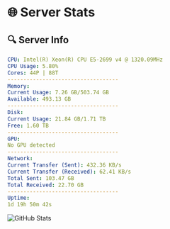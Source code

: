 # 🌐 Server Stats
## 🔍 Server Info
```yaml
CPU: Intel(R) Xeon(R) CPU E5-2699 v4 @ 1320.09MHz
CPU Usage: 5.80%
Cores: 44P | 88T
-----------------------------------
Memory:
Current Usage: 7.26 GB/503.74 GB
Available: 493.13 GB
-----------------------------------
Disk:
Current Usage: 21.84 GB/1.71 TB
Free: 1.60 TB
-----------------------------------
GPU:
No GPU detected
-----------------------------------
Network:
Current Transfer (Sent): 432.36 KB/s
Current Transfer (Received): 62.41 KB/s
Total Sent: 103.47 GB
Total Received: 22.70 GB
-----------------------------------
Uptime:
1d 19h 50m 42s
```
![GitHub Stats](https://img.shields.io/badge/Updated-2025-04-21_12:59:30-blue)
